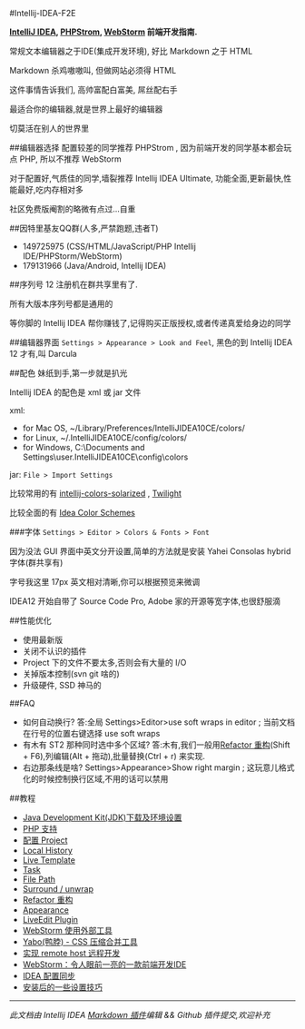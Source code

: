 #Intellij-IDEA-F2E

**[IntelliJ IDEA](http://www.jetbrains.com/idea), [PHPStrom](http://www.jetbrains.com/phpstorm), [WebStorm](http://www.jetbrains.com/webstorm) 前端开发指南.**

常规文本编辑器之于IDE(集成开发环境), 好比 Markdown 之于 HTML

Markdown 杀鸡嗷嗷叫, 但做网站必须得 HTML

这件事情告诉我们, 高帅富配白富美, 屌丝配右手

最适合你的编辑器,就是世界上最好的编辑器

切莫活在别人的世界里

##编辑器选择
配置较差的同学推荐 PHPStrom , 因为前端开发的同学基本都会玩点 PHP, 所以不推荐 WebStorm

对于配置好,气质佳的同学,墙裂推荐 Intellij IDEA Ultimate, 功能全面,更新最快,性能最好,吃内存相对多

社区免费版阉割的略微有点过...自重

##因特里基友QQ群(人多,严禁跑题,违者T)
* 149725975 (CSS/HTML/JavaScript/PHP Intellij IDE/PHPStorm/WebStorm)
* 179131966 (Java/Android, Intellij IDEA)


##序列号
12 注册机在群共享里有了.

所有大版本序列号都是通用的

等你脚的 Intellij IDEA 帮你赚钱了,记得购买正版授权,或者传递真爱给身边的同学

##编辑器界面
`Settings > Appearance > Look and Feel`,
黑色的到 Intellij IDEA 12 才有,叫 Darcula

##配色
妹纸到手,第一步就是扒光

Intellij IDEA 的配色是 xml 或 jar 文件

xml:

* for Mac OS, ~/Library/Preferences/IntelliJIDEA10CE/colors/
* for Linux, ~/.IntelliJIDEA10CE/config/colors/
* for Windows, C:\Documents and Settings\user\.IntelliJIDEA10CE\config\colors

jar: `File > Import Settings`

比较常用的有 [intellij-colors-solarized](https://github.com/jkaving/intellij-colors-solarized) , [Twilight](https://github.com/eed3si9n/color-themes/tree/master/IntelliJ-IDEA/Twilight)

比较全面的有 [Idea Color Schemes](http://ideacolorschemes.com/)

###字体
`Settings > Editor > Colors & Fonts > Font`

因为没法 GUI 界面中英文分开设置,简单的方法就是安装 Yahei Consolas hybrid 字体(群共享有)

字号我这里 17px 英文相对清晰,你可以根据预览来微调

IDEA12 开始自带了 Source Code Pro, Adobe 家的开源等宽字体,也很舒服滴

##性能优化
* 使用最新版
* 关闭不认识的插件
* Project 下的文件不要太多,否则会有大量的 I/O
* 关掉版本控制(svn git 啥的)
* 升级硬件, SSD 神马的


##FAQ

* 如何自动换行? 答:全局 Settings>Editor>use soft wraps in editor ; 当前文档 在行号的位置右键选择 use soft wraps
* 有木有 ST2 那种同时选中多个区域? 答:木有,我们一般用[Refactor 重构](http://ooxx.me/intellij-idea-refactor.orz)(Shift + F6),列编辑(Alt + 拖动),批量替换(Ctrl + r) 来实现.
* 右边那条线是啥? Settings>Appearance>Show right margin ; 这玩意儿格式化的时候控制换行区域,不用的话可以禁用

##教程

* [Java Development Kit(JDK)下载及环境设置](http://willerce.com/post/jdk)
* [PHP 支持](http://ooxx.me/intellij-idea-php.orz)
* [配置 Project](http://ooxx.me/intellij-idea-project.orz)
* [Local History](http://ooxx.me/intellij-idea-local-history.orz)
* [Live Template](http://ooxx.me/intellij-idea-live-template.orz)
* [Task](http://ooxx.me/intellij-idea-task.orz)
* [File Path](http://ooxx.me/intellij-idea-file-path.orz)
* [Surround / unwrap](http://ooxx.me/intellij-idea-surround-unwrap.orz)
* [Refactor 重构](http://ooxx.me/intellij-idea-refactor.orz)
* [Appearance](http://ooxx.me/intellij-idea-appearance.orz)
* [LiveEdit Plugin](http://ooxx.me/intellij-idea-liveedit-plugin.orz)
* [WebStorm 使用外部工具](http://willerce.com/post/intellij-external-tools)
* [Yabo(鸭脖) - CSS 压缩合并工具](http://ooxx.me/yabo.orz)
* [实现 remote host 远程开发](http://www.cssha.com/webstorm-phpstorm-remote-host)
* [WebStorm：令人眼前一亮的一款前端开发IDE](http://www.cssha.com/webstorm)
* [IDEA 配置同步](http://willerce.com/post/intellij-idea-config-sync)
* [安装后的一些设置技巧](http://www.cnblogs.com/sky100/archive/2009/01/22/1379949.html)

---

*此文档由 Intellij IDEA [Markdown 插件](https://github.com/nicoulaj/idea-markdown)编辑 && Github 插件提交,欢迎补充*
